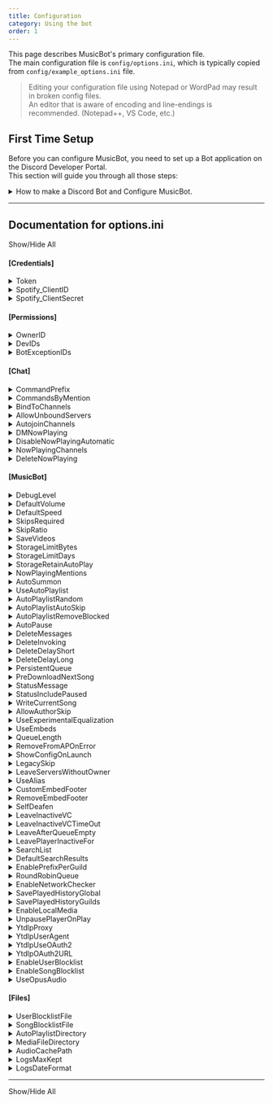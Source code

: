 ```yaml
---
title: Configuration
category: Using the bot
order: 1
---
```


This page describes MusicBot's primary configuration file.  
The main configuration file is `config/options.ini`, which is typically copied from `config/example_options.ini` file.  

> Editing your configuration file using Notepad or WordPad may result in broken config files.  
  An editor that is aware of encoding and line-endings is recommended. (Notepad++, VS Code, etc.)  


## First Time Setup

Before you can configure MusicBot, you need to set up a Bot application on the Discord Developer Portal.  
This section will guide you through all those steps:  

<details>
  <summary>How to make a Discord Bot and Configure MusicBot.</summary>

<h3>Make a new Bot and Token</h3>

First, log in to the official Discord Developer Portal and access the <a href="https://discord.com/developers/applications/me">Applications page</a>.<br>  
<ul>
<li>Create a new application, then open the "Bot" page from the menu.</li>  
<li>Find the Token section to reveal and copy your new Bot Token.<br>  
  <strong style="color:#7d6f00;">Notice:</strong> If you have 2FA enabled, you may need to "Reset Token" before you can see it.<br>
  <strong style="color:#ff7373;">Warning:</strong> Keep the Token safe! Don't share it or lose it or you'll need to regenerate it!<br></li>  

<li>Next set the privileged intents. You need to enable each of the Gateway Intents.<br>  
  - Enable Presence Intent<br>
  - Enable Server Members Intent<br>
  - Enable Message Content Intent<br></li>
</ul>

<h3>Configure MusicBot</h3>

You should now have your token and can now copy it into your config file.<br>  
To finish setting up:<br>  
<ul>
<li>Open your bot folder and then the <code>config</code> folder within it.</li>  
<li>Copy <code>example_options.ini</code> and rename it to <code>options.ini</code>.</li>  
<li>Open <code>options.ini</code> then find the "Token" option under <code>[Credentials]</code>.</li>  
<li>Update the value of "Token" with the token you copied from Discord Applications.</li>  
<li>Save, close, and try running MusicBot!</li>
</ul>

If everything is working, make sure to review the rest of the options and make changes as needed.<br>

<h3>How to Run MusicBot</h3>

MusicBot provides a collection of scripts to start the bot.<br>  
For Windows you'll usually use `run.bat` to start the bot.<br>  
For various Linux-like OS, use `run.sh` instead.<br>  
You may also launch `run.py` by passing it to python directly.<br>
All of these scripts support the same <a href="{{ site.baseurl }}/using/cliargs/">command line arguments</a>.<br>  

</details>

---

## Documentation for options.ini  

<p><a class="expand-all-details">Show/Hide All</a></p>

#### [Credentials]

<details>
  <summary>Token</summary>

Discord bot authentication token for your Bot.<br>
Visit Discord Developer Portal to create a bot App and generate your Token.<br>
Never publish your bot token!<br>  
<strong>Default Value:</strong> <i>*empty*</i>  
</details>  
<details>
  <summary>Spotify_ClientID</summary>

Provide your own Spotify Client ID to enable MusicBot to interact with Spotify API.<br>
MusicBot will try to use the web player API (guest mode) if nothing is set here.<br>
Using your own API credentials grants higher usage limits than guest mode.<br>  
<strong>Default Value:</strong> <i>*empty*</i>  
</details>  
<details>
  <summary>Spotify_ClientSecret</summary>

Provide your Spotify Client Secret to enable MusicBot to interact with Spotify API.<br>
This is required if you set the Spotify_ClientID option above.<br>  
<strong>Default Value:</strong> <i>*empty*</i>  
</details>  


#### [Permissions]

<details>
  <summary>OwnerID</summary>

Provide a Discord User ID number to set the owner of this bot.<br>
The word 'auto' or number 0 will set the owner based on App information.<br>
Only one owner ID can be set here. Generally, setting 'auto' is recommended.<br>  
<strong>Default Value:</strong> <code>0</code>  
</details>  
<details>
  <summary>DevIDs</summary>

A list of Discord User IDs who can use the dev-only commands.<br>
Warning: dev-only commands can allow arbitrary remote code execution.<br>
Use spaces to separate multiple IDs.<br>
Most users should leave this setting blank.<br>  
<strong>Default Value:</strong> <i>*empty*</i>  
</details>  
<details>
  <summary>BotExceptionIDs</summary>

Discord Member IDs for other bots that MusicBot should not ignore.<br>
Use spaces to separate multiple IDs.<br>
All bots are ignored by default.<br>  
<strong>Default Value:</strong> <i>*empty*</i>  
</details>  


#### [Chat]

<details>
  <summary>CommandPrefix</summary>

Command prefix is how all MusicBot commands must be started in Discord messages.<br>
E.g., if you set this to * the play command is trigger by *play ...<br>  
<strong>Default Value:</strong> <code>!</code>  
</details>  
<details>
  <summary>CommandsByMention</summary>

Enable using commands with @[YourBotNameHere]<br>
The CommandPrefix is still available, but can be replaced with @ mention.<br>  
<strong>Default Value:</strong> <code>yes</code>  
</details>  
<details>
  <summary>BindToChannels</summary>

ID numbers for text channels that MusicBot should exclusively use for commands.<br>
This can contain IDs for channels in multiple servers.<br>
Use spaces to separate multiple IDs.<br>
All channels are used if this is not set.<br>  
<strong>Default Value:</strong> <i>*empty*</i>  
</details>  
<details>
  <summary>AllowUnboundServers</summary>

Allow responses in all channels while no specific channel is set for a server.<br>
Only used when BindToChannels is missing an ID for a server.<br>  
<strong>Default Value:</strong> <code>no</code>  
</details>  
<details>
  <summary>AutojoinChannels</summary>

A list of Voice Channel IDs that MusicBot should automatically join on start up.<br>
Use spaces to separate multiple IDs.<br>  
<strong>Default Value:</strong> <i>*empty*</i>  
</details>  
<details>
  <summary>DMNowPlaying</summary>

MusicBot will try to send Now Playing notices directly to the member who requested the song instead of posting in a server channel.<br>  
<strong>Default Value:</strong> <code>no</code>  
</details>  
<details>
  <summary>DisableNowPlayingAutomatic</summary>

Disable now playing messages for songs played via auto playlist.<br>  
<strong>Default Value:</strong> <code>no</code>  
</details>  
<details>
  <summary>NowPlayingChannels</summary>

Forces MusicBot to use a specific channel to send now playing messages.<br>
Only one text channel ID can be used per server.<br>  
<strong>Default Value:</strong> <i>*empty*</i>  
</details>  
<details>
  <summary>DeleteNowPlaying</summary>

MusicBot will automatically delete Now Playing messages.<br>  
<strong>Default Value:</strong> <code>yes</code>  
</details>  


#### [MusicBot]

<details>
  <summary>DebugLevel</summary>

Set the log verbosity of MusicBot. Normally this should be set to INFO.<br>
It can be set to one of the following:<br>
 CRITICAL, ERROR, WARNING, INFO, DEBUG, VOICEDEBUG, FFMPEG, NOISY, or EVERYTHING<br>  
<strong>Default Value:</strong> <code>INFO</code>  
</details>  
<details>
  <summary>DefaultVolume</summary>

Sets the default volume level MusicBot will play songs at.<br>
You can use any value from 0 to 1, or 0% to 100% volume.<br>  
<strong>Default Value:</strong> <code>0.15</code>  
</details>  
<details>
  <summary>DefaultSpeed</summary>

Sets the default speed MusicBot will play songs at.<br>
Must be a value from 0.5 to 100.0 for ffmpeg to use it.<br>
A value of 1 is normal playback speed.<br>
Note: Streamed media does not support speed adjustments.<br>  
<strong>Default Value:</strong> <code>1.000</code>  
</details>  
<details>
  <summary>SkipsRequired</summary>

Number of channel member votes required to skip a song.<br>
Acts as a minimum when SkipRatio would require more votes.<br>  
<strong>Default Value:</strong> <code>4</code>  
</details>  
<details>
  <summary>SkipRatio</summary>

This percent of listeners in voice must vote for skip.<br>
If SkipsRequired is lower than the computed value, it will be used instead.<br>
You can set this from 0 to 1, or 0% to 100%.<br>  
<strong>Default Value:</strong> <code>0.5</code>  
</details>  
<details>
  <summary>SaveVideos</summary>

Allow MusicBot to keep downloaded media, or delete it right away.<br>  
<strong>Default Value:</strong> <code>yes</code>  
</details>  
<details>
  <summary>StorageLimitBytes</summary>

If SaveVideos is enabled, set a limit on how much storage space should be used.<br>  
<strong>Default Value:</strong> <code>0</code>  
</details>  
<details>
  <summary>StorageLimitDays</summary>

If SaveVideos is enabled, set a limit on how long files should be kept.<br>  
<strong>Default Value:</strong> <code>0</code>  
</details>  
<details>
  <summary>StorageRetainAutoPlay</summary>

If SaveVideos is enabled, never purge auto playlist songs from the cache regardless of limits.<br>  
<strong>Default Value:</strong> <code>yes</code>  
</details>  
<details>
  <summary>NowPlayingMentions</summary>

Mention the user who added the song when it is played.<br>  
<strong>Default Value:</strong> <code>no</code>  
</details>  
<details>
  <summary>AutoSummon</summary>

Automatically join the owner if they are in an accessible voice channel when bot starts.<br>  
<strong>Default Value:</strong> <code>yes</code>  
</details>  
<details>
  <summary>UseAutoPlaylist</summary>

Enable MusicBot to automatically play music from the auto playlist when the queue is empty.<br>  
<strong>Default Value:</strong> <code>yes</code>  
</details>  
<details>
  <summary>AutoPlaylistRandom</summary>

Shuffles the auto playlist tracks before playing them.<br>  
<strong>Default Value:</strong> <code>yes</code>  
</details>  
<details>
  <summary>AutoPlaylistAutoSkip</summary>

Enable automatic skip of auto playlist songs when a user plays a new song.<br>
This only applies to the current playing song if it was added by the auto playlist.<br>  
<strong>Default Value:</strong> <code>no</code>  
</details>  
<details>
  <summary>AutoPlaylistRemoveBlocked</summary>

Remove songs from the auto playlist if they are found in the song block list.<br>  
<strong>Default Value:</strong> <code>no</code>  
</details>  
<details>
  <summary>AutoPause</summary>

MusicBot will automatically pause playback when no users are listening.<br>  
<strong>Default Value:</strong> <code>yes</code>  
</details>  
<details>
  <summary>DeleteMessages</summary>

Allow MusicBot to automatically delete messages it sends, after a delay.<br>
Delay period is controlled by DeleteDelayShort and DeleteDelayLong.<br>  
<strong>Default Value:</strong> <code>yes</code>  
</details>  
<details>
  <summary>DeleteInvoking</summary>

Auto delete valid commands after a delay.<br>  
<strong>Default Value:</strong> <code>no</code>  
</details>  
<details>
  <summary>DeleteDelayShort</summary>

Sets the short period of seconds before deleting messages.<br>
This period is used by messages that require no further interaction.<br>  
<strong>Default Value:</strong> <code>0:00:30</code>  
</details>  
<details>
  <summary>DeleteDelayLong</summary>

Sets the long delay period before deleting messages.<br>
This period is used by interactive or long-winded messages, like search and help.<br>  
<strong>Default Value:</strong> <code>0:01:00</code>  
</details>  
<details>
  <summary>PersistentQueue</summary>

Allow MusicBot to save the song queue, so queued songs will survive restarts.<br>  
<strong>Default Value:</strong> <code>yes</code>  
</details>  
<details>
  <summary>PreDownloadNextSong</summary>

Enable MusicBot to download the next song in the queue while a song is playing.<br>
Currently this option does not apply to auto playlist or songs added to an empty queue.<br>  
<strong>Default Value:</strong> <code>yes</code>  
</details>  
<details>
  <summary>StatusMessage</summary>

Specify a custom message to use as the bot's status. If left empty, the bot<br>
will display dynamic info about music currently being played in its status instead.<br>
Status messages may also use the following variables:<br>
 {n_playing}   = Number of currently Playing music players.<br>
 {n_paused}    = Number of currently Paused music players.<br>
 {n_connected} = Number of connected music players, in any player state.<br>
<br>
The following variables give access to information about the player and track.<br>
These variables may not be accurate in multi-guild bots:<br>
 {p0_length}   = The total duration of the track, if available. Ex: [2:34]<br>
 {p0_title}    = The track title for the currently playing track.<br>
 {p0_url}      = The track URL for the currently playing track.<br>  
<strong>Default Value:</strong> <i>*empty*</i>  
</details>  
<details>
  <summary>StatusIncludePaused</summary>

If enabled, status messages will report info on paused players.<br>  
<strong>Default Value:</strong> <code>no</code>  
</details>  
<details>
  <summary>WriteCurrentSong</summary>

If enabled, MusicBot will save the track title to:  data/[Server ID]/current.txt<br>  
<strong>Default Value:</strong> <code>no</code>  
</details>  
<details>
  <summary>AllowAuthorSkip</summary>

Allow the member who requested the song to skip it, bypassing votes.<br>  
<strong>Default Value:</strong> <code>yes</code>  
</details>  
<details>
  <summary>UseExperimentalEqualization</summary>

Tries to use ffmpeg to get volume normalizing options for use in playback.<br>
This option can cause delay between playing songs, as the whole track must be processed.<br>  
<strong>Default Value:</strong> <code>no</code>  
</details>  
<details>
  <summary>UseEmbeds</summary>

Allow MusicBot to format its messages as embeds.<br>  
<strong>Default Value:</strong> <code>yes</code>  
</details>  
<details>
  <summary>QueueLength</summary>

The number of entries to show per-page when using q command to list the queue.<br>  
<strong>Default Value:</strong> <code>10</code>  
</details>  
<details>
  <summary>RemoveFromAPOnError</summary>

Enable MusicBot to automatically remove unplayable entries from the auto playlist.<br>  
<strong>Default Value:</strong> <code>yes</code>  
</details>  
<details>
  <summary>ShowConfigOnLaunch</summary>

Display MusicBot config settings in the logs at startup.<br>  
<strong>Default Value:</strong> <code>no</code>  
</details>  
<details>
  <summary>LegacySkip</summary>

Enable users with the InstaSkip permission to bypass skip voting and force skips.<br>  
<strong>Default Value:</strong> <code>no</code>  
</details>  
<details>
  <summary>LeaveServersWithoutOwner</summary>

If enabled, MusicBot will leave servers if the owner is not in their member list.<br>  
<strong>Default Value:</strong> <code>no</code>  
</details>  
<details>
  <summary>UseAlias</summary>

If enabled, MusicBot will allow commands to have multiple names using data in:  config/aliases.json<br>  
<strong>Default Value:</strong> <code>yes</code>  
</details>  
<details>
  <summary>CustomEmbedFooter</summary>

Replace MusicBot name/version in embed footer with custom text.<br>
Only applied when UseEmbeds is enabled and it is not blank.<br>  
<strong>Default Value:</strong> <code>Just-Some-Bots/MusicBot (release-250723-1014-gaba00dea-modded)</code>  
</details>  
<details>
  <summary>RemoveEmbedFooter</summary>

Completely remove the footer from embeds.<br>  
<strong>Default Value:</strong> <code>no</code>  
</details>  
<details>
  <summary>SelfDeafen</summary>

MusicBot will automatically deafen itself when entering a voice channel.<br>  
<strong>Default Value:</strong> <code>yes</code>  
</details>  
<details>
  <summary>LeaveInactiveVC</summary>

If enabled, MusicBot will leave a voice channel when no users are listening,<br>
after waiting for a period set in LeaveInactiveVCTimeOut option.<br>
Listeners are channel members, excluding bots, who are not deafened.<br>  
<strong>Default Value:</strong> <code>no</code>  
</details>  
<details>
  <summary>LeaveInactiveVCTimeOut</summary>

Set a period of time to wait before leaving an inactive voice channel.<br>
You can set this to a number of seconds or phrase like:  4 hours<br>  
<strong>Default Value:</strong> <code>0:05:00</code>  
</details>  
<details>
  <summary>LeaveAfterQueueEmpty</summary>

If enabled, MusicBot will leave the channel immediately when the song queue is empty.<br>  
<strong>Default Value:</strong> <code>no</code>  
</details>  
<details>
  <summary>LeavePlayerInactiveFor</summary>

When paused or no longer playing, wait for this amount of time then leave voice.<br>
You can set this to a number of seconds of phrase like:  15 minutes<br>
Set it to 0 to disable leaving in this way.<br>  
<strong>Default Value:</strong> <code>0:00:00</code>  
</details>  
<details>
  <summary>SearchList</summary>

If enabled, users must indicate search result choices by sending a message instead of using reactions.<br>  
<strong>Default Value:</strong> <code>no</code>  
</details>  
<details>
  <summary>DefaultSearchResults</summary>

Sets the default number of search results to fetch when using the search command without a specific number.<br>  
<strong>Default Value:</strong> <code>3</code>  
</details>  
<details>
  <summary>EnablePrefixPerGuild</summary>

Allow MusicBot to save a per-server command prefix, and enables the setprefix command.<br>  
<strong>Default Value:</strong> <code>no</code>  
</details>  
<details>
  <summary>RoundRobinQueue</summary>

If enabled and multiple members are adding songs, MusicBot will organize playback for one song per member.<br>  
<strong>Default Value:</strong> <code>no</code>  
</details>  
<details>
  <summary>EnableNetworkChecker</summary>

Allow MusicBot to use timed pings to detect network outage and availability.<br>
This may be useful if you keep the bot joined to a channel or playing music 24/7.<br>
MusicBot must be restarted to enable network testing.<br>
By default this is disabled.<br>  
<strong>Default Value:</strong> <code>no</code>  
</details>  
<details>
  <summary>SavePlayedHistoryGlobal</summary>

Enable saving all songs played by MusicBot to a global playlist file:  config/playlists/history.txt<br>
This will contain all songs from all servers.<br>  
<strong>Default Value:</strong> <code>no</code>  
</details>  
<details>
  <summary>SavePlayedHistoryGuilds</summary>

Enable saving songs played per-server to a playlist file:  config/playlists/history[Server ID].txt<br>  
<strong>Default Value:</strong> <code>no</code>  
</details>  
<details>
  <summary>EnableLocalMedia</summary>

Enable playback of local media files using the play command.<br>
When enabled, users can use:  `play file://path/to/file.ext`<br>
to play files from the local MediaFileDirectory path.<br>  
<strong>Default Value:</strong> <code>no</code>  
</details>  
<details>
  <summary>UnpausePlayerOnPlay</summary>

Allow MusicBot to automatically unpause when play commands are used.<br>  
<strong>Default Value:</strong> <code>no</code>  
</details>  
<details>
  <summary>YtdlpProxy</summary>

Experimental, HTTP/HTTPS proxy settings to use with ytdlp media downloader.<br>
The value set here is passed to `ytdlp --proxy` and aiohttp header checking.<br>
Leave blank to disable.<br>  
<strong>Default Value:</strong> <i>*empty*</i>  
</details>  
<details>
  <summary>YtdlpUserAgent</summary>

Experimental option to set a static User-Agent header in yt-dlp.<br>
It is not typically recommended by yt-dlp to change the UA string.<br>
For examples of what you might put here, check the following two links:<br>
   https://developer.mozilla.org/en-US/docs/Web/HTTP/Headers/User-Agent <br>
   https://www.useragents.me/ <br>
Leave blank to use default, dynamically generated UA strings.<br>  
<strong>Default Value:</strong> <i>*empty*</i>  
</details>  
<details>
  <summary>YtdlpUseOAuth2</summary>

Experimental option to enable yt-dlp to use a YouTube account via OAuth2.<br>
When enabled, you must use the generated URL and code to authorize an account.<br>
The authorization token is then stored in the `data//oauth2.token` file.<br>
This option should not be used when cookies are enabled.<br>
Using a personal account may not be recommended.<br>
Set yes to enable or no to disable.<br>  
<strong>Default Value:</strong> <code>no</code>  
</details>  
<details>
  <summary>YtdlpOAuth2URL</summary>

Optional YouTube video URL used at start-up for triggering OAuth2 authorization.<br>
This starts the OAuth2 prompt early, rather than waiting for a song request.<br>
The URL set here should be an accessible YouTube video URL.<br>
Authorization must be completed before start-up will continue when this is set.<br>  
<strong>Default Value:</strong> <i>*empty*</i>  
</details>  
<details>
  <summary>EnableUserBlocklist</summary>

Toggle the user block list feature, without emptying the block list.<br>  
<strong>Default Value:</strong> <code>yes</code>  
</details>  
<details>
  <summary>EnableSongBlocklist</summary>

Enable the song block list feature, without emptying the block list.<br>  
<strong>Default Value:</strong> <code>no</code>  
</details>  
<details>
  <summary>UseOpusAudio</summary>

Potentially reduces CPU usage, but disables volume and speed controls.<br>
This option will disable UseExperimentalEqualization option as well.<br>  
<strong>Default Value:</strong> <code>no</code>  
</details>  


#### [Files]

<details>
  <summary>UserBlocklistFile</summary>

An optional file path to a text file listing Discord User IDs, one per line.<br>  
<strong>Default Value:</strong> <code>config/blocklist_users.txt</code>  
</details>  
<details>
  <summary>SongBlocklistFile</summary>

An optional file path to a text file that lists URLs, words, or phrases one per line.<br>
Any song title or URL that contains any line in the list will be blocked.<br>  
<strong>Default Value:</strong> <code>config/blocklist_songs.txt</code>  
</details>  
<details>
  <summary>AutoPlaylistDirectory</summary>

An optional path to a directory containing auto playlist files.<br>
Each file should contain a list of playable URLs or terms, one track per line.<br>  
<strong>Default Value:</strong> <code>config/playlists</code>  
</details>  
<details>
  <summary>MediaFileDirectory</summary>

An optional directory path where playable media files can be stored.<br>
All files and sub-directories can then be accessed by using 'file://' as a protocol.<br>
Example:  file://some/folder/name/file.ext<br>
Maps to:  ./media/some/folder/name/file.ext<br>  
<strong>Default Value:</strong> <code>media</code>  
</details>  
<details>
  <summary>AudioCachePath</summary>

An optional directory path where MusicBot will store long and short-term cache for playback.<br>  
<strong>Default Value:</strong> <code>audio_cache</code>  
</details>  
<details>
  <summary>LogsMaxKept</summary>

Configure automatic log file rotation at restart, and limit the number of files kept.<br>
When disabled, only one log is kept and its contents are replaced each run.<br>
Set to 0 to disable.  Maximum allowed number is 100.<br>  
<strong>Default Value:</strong> <code>0</code>  
</details>  
<details>
  <summary>LogsDateFormat</summary>

Configure the log file date format used when LogsMaxKept is enabled.<br>
If left blank, a warning is logged and the default will be used instead.<br>
Learn more about time format codes from the tables and data here:<br>
    https://docs.python.org/3/library/datetime.html#strftime-strptime-behavior<br>  
<strong>Default Value:</strong> <code>.ended-%Y-%j-%H%m%S</code>  
</details>  


---

<a class="expand-all-details">Show/Hide All</a>
